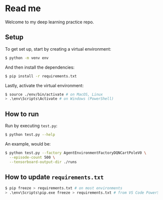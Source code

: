 # Read me

Welcome to my deep learning practice repo.

## Setup

To get set up, start by creating a virtual environment:

```bash
$ python -m venv env
```

And then install the dependencies:

```bash
$ pip install -r requirements.txt
```

Lastly, activate the virtual environment:

```bash
$ source ./env/bin/activate # on MacOS, Linux
> .\env\Scripts\Activate # on Windows (PowerShell)
```

## How to run

Run by executing `test.py`:

```bash
$ python test.py --help
```

An example, would be:
```bash
$ python test.py --factory AgentEnvironmentFactoryDQNCartPoleV0 \
  --episode-count 500 \
  --tensorboard-output-dir ./runs
```

## How to update `requirements.txt`

```bash
$ pip freeze > requirements.txt # on most environments
> .\env\Scripts\pip.exe freeze > requirements.txt # from VS Code PowerShell console on Windows
```
